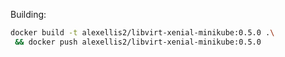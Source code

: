 Building:

```bash
docker build -t alexellis2/libvirt-xenial-minikube:0.5.0 .\
 && docker push alexellis2/libvirt-xenial-minikube:0.5.0
```
